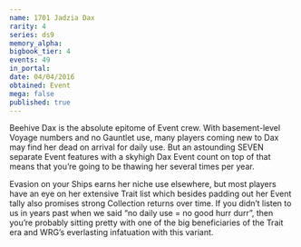 ```yaml
---
name: 1701 Jadzia Dax
rarity: 4
series: ds9
memory_alpha:
bigbook_tier: 4
events: 49
in_portal:
date: 04/04/2016
obtained: Event
mega: false
published: true
---
```


Beehive Dax is the absolute epitome of Event crew. With basement-level Voyage numbers and no Gauntlet use, many players coming new to Dax may find her dead on arrival for daily use. But an astounding SEVEN separate Event features with a skyhigh Dax Event count on top of that means that you’re going to be thawing her several times per year.

Evasion on your Ships earns her niche use elsewhere, but most players have an eye on her extensive Trait list which besides padding out her Event tally also promises strong Collection returns over time. If you didn’t listen to us in years past when we said “no daily use = no good hurr durr”, then you’re probably sitting pretty with one of the big beneficiaries of the Trait era and WRG’s everlasting infatuation with this variant.
